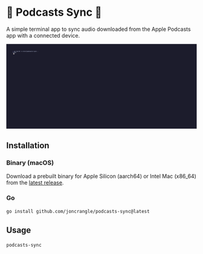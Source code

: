 # 🎵 Podcasts Sync 🎤

A simple terminal app to sync audio downloaded from the Apple Podcasts app with a connected device.

![Demo](./assets/demo.gif)

## Installation

### Binary (macOS)

Download a prebuilt binary for Apple Silicon (aarch64) or Intel Mac (x86_64) from the [latest release](https://github.com/joncrangle/podcasts-sync/releases).

### Go
```bash
go install github.com/joncrangle/podcasts-sync@latest
```

## Usage

```bash
podcasts-sync
```
